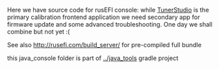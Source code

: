 Here we have source code for rusEFI console: while [TunerStudio](http://www.tunerstudio.com/index.php/products/tuner-studio) is the primary calibration frontend application we need secondary app for firmware update and some advanced troubleshooting. One day we shall combine but not yet :(

See also http://rusefi.com/build_server/ for pre-compiled full bundle

this java_console folder is part of [../java_tools](../java_tools) gradle project
